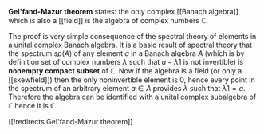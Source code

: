 **Gel'fand-Mazur theorem** states: the only complex [[Banach algebra]] which is also a [[field]] is the algebra of complex numbers $\mathbb{C}$. 

The proof is very simple consequence of the spectral theory of elements in a unital complex Banach algebra. It is a basic result of spectral theory that the spectrum $sp(A)$ of any element $a$ in a Banach algebra $A$ (which is by definition set of complex numbers $\lambda$ such that $a- \lambda 1$ is not invertible) is **nonempty compact subset** of $\mathbb{C}$. Now if the algebra is a field (or only a [[skewfield]]) then the only noninvertible element is $0$, hence every point in the spectrum of an arbitrary element $a\in A$ provides $\lambda$ such that $\lambda 1 = a$. Therefore the algebra can be identified with a unital complex subalgebra of $\mathbb{C}$ hence it is $\mathbb{C}$. 

[[!redirects Gel'fand-Mazur theorem]]